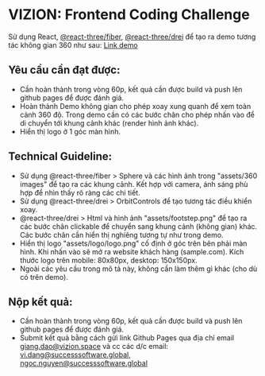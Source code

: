 # VIZION: Frontend Coding Challenge

Sử dụng React, [@react-three/fiber](https://github.com/pmndrs/react-three-fiber), [@react-three/drei](https://github.com/pmndrs/drei) để tạo ra demo tương tác không gian 360 như sau: [Link demo](https://view.vizion.space/modern-pub/Welcome/Modern-Pub-Entrance-?mode=no-intro)

## Yêu cầu cần đạt được:

- Cần hoàn thành trong vòng 60p, kết quả cần được build và push lên github pages để được đánh giá.
- Hoàn thành Demo không gian cho phép xoay xung quanh để xem toàn cảnh 360 độ. Trong demo cần có các bước chân cho phép nhấn vào để di chuyển tới khung cảnh khác (render hình ảnh khác).
- Hiển thị logo ở 1 góc màn hình.

## Technical Guideline:

- Sử dụng @react-three/fiber > Sphere và các hình ảnh trong "assets/360 images" để tạo ra các khung cảnh. Kết hợp với camera, ánh sáng phù hợp để nhìn thấy rõ ràng các chi tiết.
- Sử dụng @react-three/drei > OrbitControls để tạo tương tác điều khiển xoay.
- @react-three/drei > Html và hình ảnh "assets/footstep.png" để tạo ra các bước chân clickable để chuyển sang khung cảnh (không gian) khác. Các bước chân cần hiển thị nghiêng tương tự như trong demo.
- Hiển thị logo "assets/logo/logo.png" cố định ở góc trên bên phải màn hình. Khi nhấn vào sẽ mở ra website khách hàng (sample.com). Kích thước logo trên mobile: 80x80px, desktop: 150x150px.
- Ngoài các yêu cầu trong mô tả này, không cần làm thêm gì khác (cho dù có trên demo).

## Nộp kết quả:

- Cần hoàn thành trong vòng 60p, kết quả cần được build và push lên github pages để được đánh giá.
- Submit kết quả bằng cách gửi link Github Pages qua địa chỉ email [giang.dao@vizion.space](mailto:giang.dao@vizion.space) và cc các d/c email: [vi.dang@successsoftware.global](mailto:vi.dang@successsoftware.global), [ngoc.nguyen@successsoftware.global](mailto:ngoc.nguyen@successsoftware.global)
